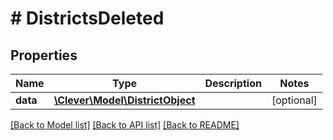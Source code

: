 # # DistrictsDeleted

## Properties

Name | Type | Description | Notes
------------ | ------------- | ------------- | -------------
**data** | [**\Clever\Model\DistrictObject**](DistrictObject.md) |  | [optional]

[[Back to Model list]](../../README.md#models) [[Back to API list]](../../README.md#endpoints) [[Back to README]](../../README.md)
